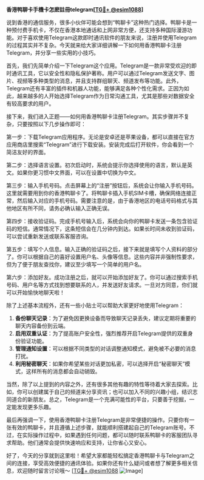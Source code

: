 **香港鸭聊卡手機卡怎麽註冊telegram[[TG💪+ @esim1088](https://t.me/s/esim1088)]**

说到香港的通信服务，很多小伙伴可能会想到“鸭聊卡”这种热门选择。鸭聊卡是一种预付费手机卡，不仅在香港本地通话和上网非常方便，还支持多种国际漫游功能。对于喜欢使用Telegram这款即时通讯软件的朋友来说，注册并使用Telegram的过程其实并不复杂。今天就来给大家详细讲解一下如何用香港鸭聊卡注册Telegram，并分享一些实用的小技巧。

首先，我们先简单介绍一下Telegram这个应用。Telegram是一款非常受欢迎的即时通讯工具，它以安全性和隐私保护著称。用户可以通过Telegram发送文字、图片、视频等多种类型的消息，并且支持群组聊天、频道发布等功能。此外，Telegram还有丰富的插件和机器人功能，能够满足各种个性化需求。正因为如此，越来越多的人开始选择Telegram作为日常沟通工具，尤其是那些对数据安全有较高要求的用户。

接下来，我们进入正题——如何用香港鸭聊卡注册Telegram。其实步骤并不复杂，只要按照以下几步操作即可：

第一步：下载Telegram应用程序。无论是安卓还是苹果设备，都可以直接在官方应用商店里搜索“Telegram”进行下载安装。安装完成后打开软件，你会看到一个简洁友好的界面。

第二步：选择语言设置。初次启动时，系统会提示你选择使用的语言，默认是英文。如果你更习惯中文界面，可以在设置中切换为中文。

第三步：输入手机号码。点击屏幕上的“注册”按钮后，系统会让你输入手机号码。这里就需要用到你的香港鸭聊卡了。将鸭聊卡插入手机SIM卡槽，确保网络连接正常，然后输入对应的手机号码。需要注意的是，由于香港地区的电话号码格式与其他地区有所不同，请务必确认输入正确无误。

第四步：接收验证码。完成手机号输入后，系统会向你的鸭聊卡发送一条包含验证码的短信。通常情况下，这条短信会在几分钟内到达。如果长时间未收到验证码，可以尝试重新发送或联系客服咨询。

第五步：填写个人信息。输入正确的验证码之后，接下来就是填写个人资料的部分了。你可以根据自己的喜好设置用户名、头像等信息。这些内容并非强制性要求，但为了便于朋友查找你，建议至少填写一个简单的用户名。

第六步：添加好友。成功注册之后，就可以开始添加好友了。你可以通过搜索手机号码、用户名等方式找到想要联系的人，并发送好友请求。一旦对方同意，你们就可以开始愉快地聊天啦！

除了上述基本流程外，还有一些小贴士可以帮助大家更好地使用Telegram：

1. **备份聊天记录**：为了避免因更换设备而导致聊天记录丢失，建议定期将重要的聊天内容备份到云端。
2. **启用双重认证**：为了提高账户安全性，强烈推荐开启Telegram提供的双重身份验证功能。
3. **管理通知设置**：可以根据不同类型的对话调整通知模式，避免被不必要的消息打扰。
4. **利用秘密聊天**：如果你希望某些对话更加私密，可以选择开启“秘密聊天”模式，这样所有的消息都会自动销毁。

当然，除了以上提到的内容之外，还有很多其他有趣的特性等待着大家去探索。比如，你可以创建属于自己的频道来分享资讯；也可以加入不同的兴趣小组，结识志同道合的新朋友。总之，Telegram是一个充满可能性的平台，只要善于挖掘，一定能发现更多乐趣。

最后再强调一下，使用香港鸭聊卡注册Telegram是非常便捷的操作。只要你有一张有效的鸭聊卡，并且遵循上述步骤，就能顺利搭建起自己的Telegram账号。不过，在实际操作过程中，如果遇到任何问题，都可以随时联系鸭聊卡的客服团队寻求帮助。他们通常会提供快速响应和支持，让你省心又安心。

好了，今天的分享就到这里啦！希望大家都能轻松搞定香港鸭聊卡与Telegram之间的连接，享受高效便捷的通讯体验。如果你还有什么疑问或者想了解更多相关信息，欢迎随时留言讨论哦～ [[TG💪+ @esim1088](https://t.me/s/esim1088) ![Image](https://i.postimg.cc/4NQfJmqS/Snipaste-2025-05-13-00-14-12.png)]